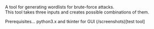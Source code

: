 A tool for generating wordlists for brute-force attacks.  
This tool takes three inputs and creates possible combinations of them.

Prerequisites...
python3.x and tkinter for GUI
(/screenshots)[test tool]
